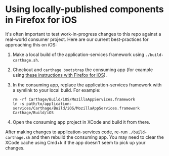 # Using locally-published components in Firefox for iOS

It's often important to test work-in-progress changes to this repo against a real-world
consumer project. Here are our current best-practices for approaching this on iOS:

1. Make a local build of the application-services framework using `./build-carthage.sh`.
1. Checkout and `carthage bootstrap` the consuming app (for example using [these instructions with Firefox for
   iOS](https://github.com/mozilla-mobile/firefox-ios#building-the-code)).
1. In the consuming app, replace the application-services framework with a symlink to your local build. For example:

   ```
   rm -rf Carthage/Build/iOS/MozillaAppServices.framework
   ln -s path/to/application-services/Carthage/Build/iOS/MozillaAppServices.framework Carthage/Build/iOS
   ```
1. Open the consuming app project in XCode and build it from there.

After making changes to application-services code, re-run `./build-carthage.sh` and then rebuild
the consuming app. You may need to clear the XCode cache using Cmd+k if the app doesn't seem to pick up your changes.
